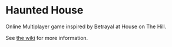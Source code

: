 # Haunted House
Online Multiplayer game inspired by Betrayal at House on The Hill.  

See [the wiki](https://github.com/WWPOL/Haunted-House/wiki) for more information.
